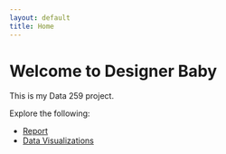 ```yaml
---
layout: default
title: Home
---
```


# Welcome to Designer Baby

This is my Data 259 project.

Explore the following:
- [Report](./report.md)
- [Data Visualizations](./visualizations.md)
